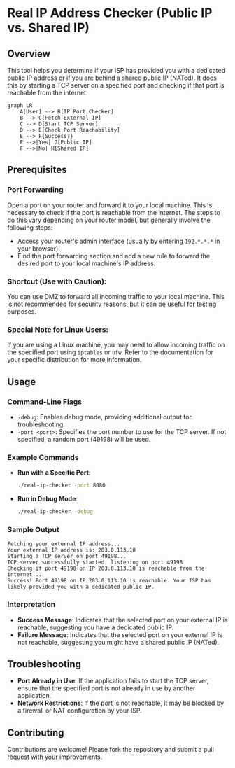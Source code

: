 # Real IP Address Checker (Public IP vs. Shared IP)

## Overview

This tool helps you determine if your ISP has provided you with a dedicated public IP address or if you are behind a shared public IP (NATed). It does this by starting a TCP server on a specified port and checking if that port is reachable from the internet.

```mermaid
graph LR
    A[User] --> B[IP Port Checker]
    B --> C[Fetch External IP]
    C --> D[Start TCP Server]
    D --> E[Check Port Reachability]
    E --> F{Success?}
    F -->|Yes| G[Public IP]
    F -->|No| H[Shared IP]
```

## Prerequisites
### Port Forwarding
Open a port on your router and forward it to your local machine. This is necessary to check if the port is reachable from the internet. The steps to do this vary depending on your router model, but generally involve the following steps:
- Access your router's admin interface (usually by entering `192.*.*.*` in your browser).
- Find the port forwarding section and add a new rule to forward the desired port to your local machine's IP address.

### Shortcut (Use with Caution): 
You can use DMZ to forward all incoming traffic to your local machine. This is not recommended for security reasons, but it can be useful for testing purposes.

### Special Note for Linux Users:
If you are using a Linux machine, you may need to allow incoming traffic on the specified port using `iptables` or `ufw`. Refer to the documentation for your specific distribution for more information.



## Usage 


### Command-Line Flags

- `-debug`: Enables debug mode, providing additional output for troubleshooting.
- `-port <port>`: Specifies the port number to use for the TCP server. If not specified, a random port (49198) will be used.

### Example Commands

- **Run with a Specific Port**:
  ```bash
  ./real-ip-checker -port 8080
  ```

- **Run in Debug Mode**:
  ```bash
  ./real-ip-checker -debug
  ```

### Sample Output

```plaintext
Fetching your external IP address...
Your external IP address is: 203.0.113.10
Starting a TCP server on port 49198...
TCP server successfully started, listening on port 49198
Checking if port 49198 on IP 203.0.113.10 is reachable from the internet...
Success! Port 49198 on IP 203.0.113.10 is reachable. Your ISP has likely provided you with a dedicated public IP.
```

### Interpretation

- **Success Message**: Indicates that the selected port on your external IP is reachable, suggesting you have a dedicated public IP.
- **Failure Message**: Indicates that the selected port on your external IP is not reachable, suggesting you might have a shared public IP (NATed).

## Troubleshooting

- **Port Already in Use**: If the application fails to start the TCP server, ensure that the specified port is not already in use by another application.
- **Network Restrictions**: If the port is not reachable, it may be blocked by a firewall or NAT configuration by your ISP.


## Contributing

Contributions are welcome! Please fork the repository and submit a pull request with your improvements.

